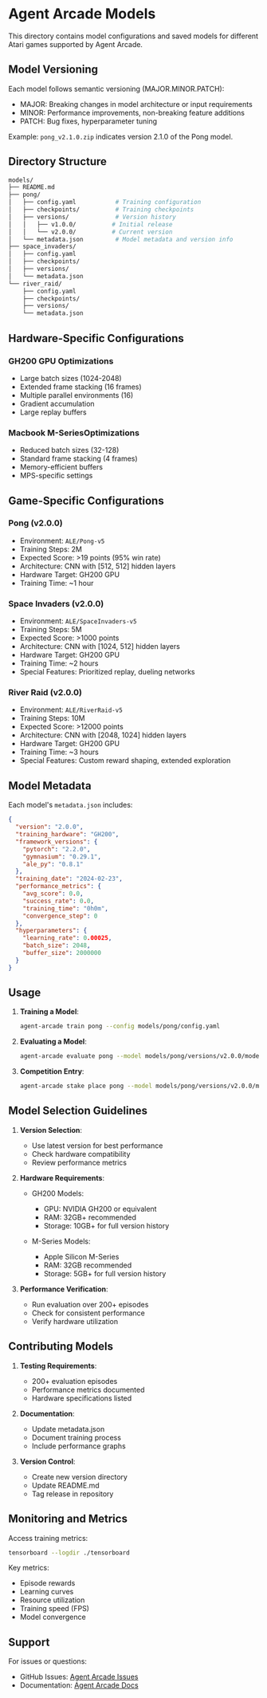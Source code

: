 # Agent Arcade Models

This directory contains model configurations and saved models for different Atari games supported by Agent Arcade.

## Model Versioning

Each model follows semantic versioning (MAJOR.MINOR.PATCH):

- MAJOR: Breaking changes in model architecture or input requirements
- MINOR: Performance improvements, non-breaking feature additions
- PATCH: Bug fixes, hyperparameter tuning

Example: `pong_v2.1.0.zip` indicates version 2.1.0 of the Pong model.

## Directory Structure

```bash
models/
├── README.md
├── pong/
│   ├── config.yaml           # Training configuration
│   ├── checkpoints/          # Training checkpoints
│   ├── versions/             # Version history
│   │   ├── v1.0.0/          # Initial release
│   │   └── v2.0.0/          # Current version
│   └── metadata.json         # Model metadata and version info
├── space_invaders/
│   ├── config.yaml
│   ├── checkpoints/
│   ├── versions/
│   └── metadata.json
└── river_raid/
    ├── config.yaml
    ├── checkpoints/
    ├── versions/
    └── metadata.json
```

## Hardware-Specific Configurations

### GH200 GPU Optimizations

- Large batch sizes (1024-2048)
- Extended frame stacking (16 frames)
- Multiple parallel environments (16)
- Gradient accumulation
- Large replay buffers

### Macbook M-SeriesOptimizations

- Reduced batch sizes (32-128)
- Standard frame stacking (4 frames)
- Memory-efficient buffers
- MPS-specific settings

## Game-Specific Configurations

### Pong (v2.0.0)

- Environment: `ALE/Pong-v5`
- Training Steps: 2M
- Expected Score: >19 points (95% win rate)
- Architecture: CNN with [512, 512] hidden layers
- Hardware Target: GH200 GPU
- Training Time: ~1 hour

### Space Invaders (v2.0.0)

- Environment: `ALE/SpaceInvaders-v5`
- Training Steps: 5M
- Expected Score: >1000 points
- Architecture: CNN with [1024, 512] hidden layers
- Hardware Target: GH200 GPU
- Training Time: ~2 hours
- Special Features: Prioritized replay, dueling networks

### River Raid (v2.0.0)

- Environment: `ALE/RiverRaid-v5`
- Training Steps: 10M
- Expected Score: >12000 points
- Architecture: CNN with [2048, 1024] hidden layers
- Hardware Target: GH200 GPU
- Training Time: ~3 hours
- Special Features: Custom reward shaping, extended exploration

## Model Metadata

Each model's `metadata.json` includes:

```json
{
  "version": "2.0.0",
  "training_hardware": "GH200",
  "framework_versions": {
    "pytorch": "2.2.0",
    "gymnasium": "0.29.1",
    "ale_py": "0.8.1"
  },
  "training_date": "2024-02-23",
  "performance_metrics": {
    "avg_score": 0.0,
    "success_rate": 0.0,
    "training_time": "0h0m",
    "convergence_step": 0
  },
  "hyperparameters": {
    "learning_rate": 0.00025,
    "batch_size": 2048,
    "buffer_size": 2000000
  }
}
```

## Usage

1. **Training a Model**:

   ```bash
   agent-arcade train pong --config models/pong/config.yaml
   ```

2. **Evaluating a Model**:

   ```bash
   agent-arcade evaluate pong --model models/pong/versions/v2.0.0/model.zip
   ```

3. **Competition Entry**:

   ```bash
   agent-arcade stake place pong --model models/pong/versions/v2.0.0/model.zip --amount 10
   ```

## Model Selection Guidelines

1. **Version Selection**:
   - Use latest version for best performance
   - Check hardware compatibility
   - Review performance metrics

2. **Hardware Requirements**:
   - GH200 Models:
     - GPU: NVIDIA GH200 or equivalent
     - RAM: 32GB+ recommended
     - Storage: 10GB+ for full version history

   - M-Series Models:
     - Apple Silicon M-Series
     - RAM: 32GB recommended
     - Storage: 5GB+ for full version history

3. **Performance Verification**:
   - Run evaluation over 200+ episodes
   - Check for consistent performance
   - Verify hardware utilization

## Contributing Models

1. **Testing Requirements**:
   - 200+ evaluation episodes
   - Performance metrics documented
   - Hardware specifications listed

2. **Documentation**:
   - Update metadata.json
   - Document training process
   - Include performance graphs

3. **Version Control**:
   - Create new version directory
   - Update README.md
   - Tag release in repository

## Monitoring and Metrics

Access training metrics:

```bash
tensorboard --logdir ./tensorboard
```

Key metrics:

- Episode rewards
- Learning curves
- Resource utilization
- Training speed (FPS)
- Model convergence

## Support

For issues or questions:

- GitHub Issues: [Agent Arcade Issues](https://github.com/jbarnes850/agent-arcade/issues)
- Documentation: [Agent Arcade Docs](https://github.com/jbarnes850/agent-arcade/tree/main/docs)
